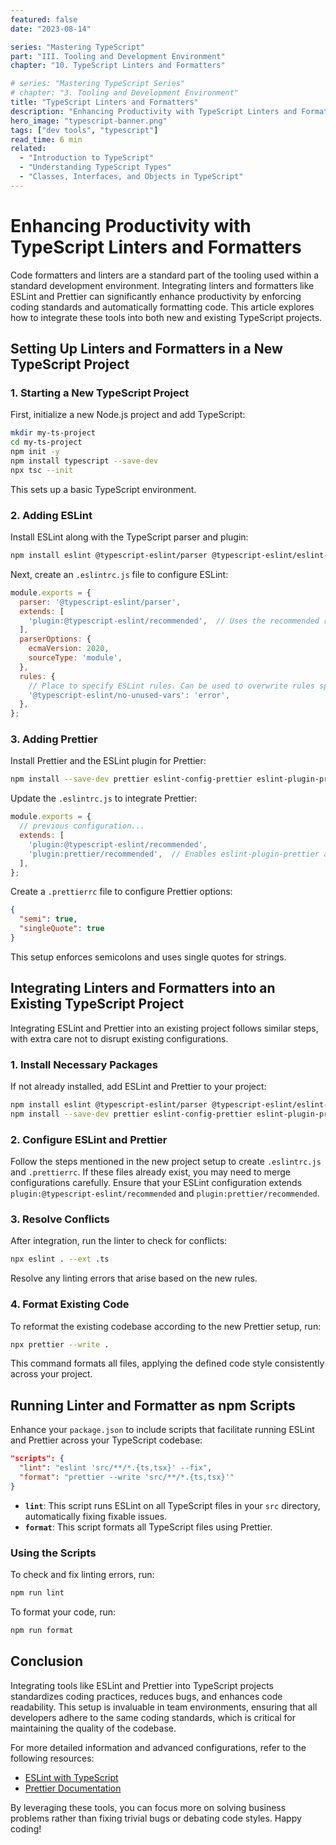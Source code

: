 ```yaml
---
featured: false
date: "2023-08-14"

series: "Mastering TypeScript"
part: "III. Tooling and Development Environment"
chapter: "10. TypeScript Linters and Formatters"

# series: "Mastering TypeScript Series"
# chapter: "3. Tooling and Development Environment"
title: "TypeScript Linters and Formatters"
description: "Enhancing Productivity with TypeScript Linters and Formatters"
hero_image: "typescript-banner.png"
tags: ["dev tools", "typescript"]
read_time: 6 min
related:
  - "Introduction to TypeScript"
  - "Understanding TypeScript Types"
  - "Classes, Interfaces, and Objects in TypeScript"
---
```


# Enhancing Productivity with TypeScript Linters and Formatters

Code formatters and linters are a standard part of the tooling used within a standard development environment. Integrating linters and formatters like ESLint and Prettier can significantly enhance productivity by enforcing coding standards and automatically formatting code. This article explores how to integrate these tools into both new and existing TypeScript projects.

## Setting Up Linters and Formatters in a New TypeScript Project

### 1. Starting a New TypeScript Project

First, initialize a new Node.js project and add TypeScript:

```bash {numberLines}
mkdir my-ts-project
cd my-ts-project
npm init -y
npm install typescript --save-dev
npx tsc --init
```

This sets up a basic TypeScript environment.

### 2. Adding ESLint

Install ESLint along with the TypeScript parser and plugin:

```bash
npm install eslint @typescript-eslint/parser @typescript-eslint/eslint-plugin --save-dev
```

Next, create an `.eslintrc.js` file to configure ESLint:

```javascript {numberLines}
module.exports = {
  parser: '@typescript-eslint/parser',
  extends: [
    'plugin:@typescript-eslint/recommended',  // Uses the recommended rules from @typescript-eslint/eslint-plugin
  ],
  parserOptions: {
    ecmaVersion: 2020,
    sourceType: 'module',
  },
  rules: {
    // Place to specify ESLint rules. Can be used to overwrite rules specified from the extended configs
    '@typescript-eslint/no-unused-vars': 'error',
  },
};
```

### 3. Adding Prettier

Install Prettier and the ESLint plugin for Prettier:

```bash
npm install --save-dev prettier eslint-config-prettier eslint-plugin-prettier
```

Update the `.eslintrc.js` to integrate Prettier:

```javascript {numberLines}
module.exports = {
  // previous configuration...
  extends: [
    'plugin:@typescript-eslint/recommended',
    'plugin:prettier/recommended',  // Enables eslint-plugin-prettier and displays prettier errors as ESLint errors
  ],
};
```

Create a `.prettierrc` file to configure Prettier options:

```json {numberLines}
{
  "semi": true,
  "singleQuote": true
}
```

This setup enforces semicolons and uses single quotes for strings.

## Integrating Linters and Formatters into an Existing TypeScript Project

Integrating ESLint and Prettier into an existing project follows similar steps, with extra care not to disrupt existing configurations.

### 1. Install Necessary Packages

If not already installed, add ESLint and Prettier to your project:

```bash
npm install eslint @typescript-eslint/parser @typescript-eslint/eslint-plugin --save-dev
npm install --save-dev prettier eslint-config-prettier eslint-plugin-prettier
```

### 2. Configure ESLint and Prettier

Follow the steps mentioned in the new project setup to create `.eslintrc.js` and `.prettierrc`. If these files already exist, you may need to merge configurations carefully. Ensure that your ESLint configuration extends `plugin:@typescript-eslint/recommended` and `plugin:prettier/recommended`.

### 3. Resolve Conflicts

After integration, run the linter to check for conflicts:

```bash
npx eslint . --ext .ts
```

Resolve any linting errors that arise based on the new rules.

### 4. Format Existing Code

To reformat the existing codebase according to the new Prettier setup, run:

```bash
npx prettier --write .
```

This command formats all files, applying the defined code style consistently across your project.

## Running Linter and Formatter as npm Scripts

Enhance your `package.json` to include scripts that facilitate running ESLint and Prettier across your TypeScript codebase:

```json
"scripts": {
  "lint": "eslint 'src/**/*.{ts,tsx}' --fix",
  "format": "prettier --write 'src/**/*.{ts,tsx}'"
}
```

- **`lint`**: This script runs ESLint on all TypeScript files in your `src` directory, automatically fixing fixable issues.
- **`format`**: This script formats all TypeScript files using Prettier.

### Using the Scripts

To check and fix linting errors, run:

```bash
npm run lint
```

To format your code, run:

```bash
npm run format
```

## Conclusion

Integrating tools like ESLint and Prettier into TypeScript projects standardizes coding practices, reduces bugs, and enhances code readability. This setup is invaluable in team environments, ensuring that all developers adhere to the same coding standards, which is critical for maintaining the quality of the codebase.

For more detailed information and advanced configurations, refer to the following resources:

- <a href="https://typescript-eslint.io/" target="blank">ESLint with TypeScript</a>
- <a href="https://prettier.io/docs/en/index.html" target="blank">Prettier Documentation</a>

By leveraging these tools, you can focus more on solving business problems rather than fixing trivial bugs or debating code styles. Happy coding!
